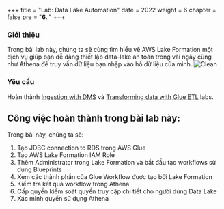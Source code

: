 +++
title = "Lab: Data Lake Automation"
date = 2022
weight = 6
chapter = false
pre = "<b>6. </b>"
+++

### Giới thiệu
Trong bài lab này, chúng ta sẽ cùng tìm hiểu về AWS Lake Formation một dịch vụ giúp bạn dễ dàng thiết lập data-lake an toàn trong vài ngày cũng như Athena để truy vấn dữ liệu bạn nhập vào hồ dữ liệu của mình.
![Clean](/WorkShopTwo/images/6.clean/1.png)


### Yêu cầu
Hoàn thành [Ingestion with DMS](../../3-IngestionwithDMS/_index.md) và [Transforming data with Glue ETL](../../4-TransformingdatawithGlue/_index.md) labs.

## Công việc hoàn thành trong bài lab này:

Trong bài này, chúng ta sẽ:
1. Tạo JDBC connection to RDS trong AWS Glue
2. Tạo AWS Lake Formation IAM Role
3. Thêm Administrator trong Lake Formation và bắt đầu tạo workflows sử dụng Blueprints
4. Xem các thành phần của Glue Workflow được tạo bởi Lake Formation
5. Kiểm tra kết quả workflow trong Athena
6. Cấp quyền kiểm soát quyền truy cập chi tiết cho người dùng Data Lake
7. Xác minh quyền sử dụng Athena
